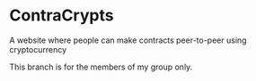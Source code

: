 # ContraCrypts
A website where people can make contracts peer-to-peer using cryptocurrency




This branch is for the members of my group only.
